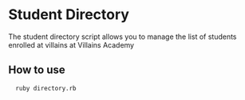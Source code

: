 # Student Directory #

The student directory script allows you to manage the list of students enrolled at villains at Villains Academy

## How to use ##

```shell
  ruby directory.rb
```  
